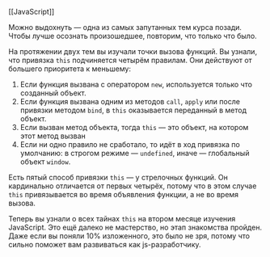 [[JavaScript]]

Можно выдохнуть — одна из самых запутанных тем курса позади. Чтобы лучше осознать произошедшее, повторим, что только что было.

На протяжении двух тем вы изучали точки вызова функций. Вы узнали, что привязка `this` подчиняется четырём правилам. Они действуют от большего приоритета к меньшему:

1.  Если функция вызвана с оператором `new`, используется только что созданный объект.
2.  Если функция вызвана одним из методов `call`, `apply` или после привязки методом `bind`, в `this` оказывается переданный в метод объект.
3.  Если вызван метод объекта, тогда `this` — это объект, на котором этот метод вызван
4.  Если ни одно правило не сработало, то идёт в ход привязка по умолчанию: в строгом режиме — `undefined`, иначе — глобальный объект `window`.

Есть пятый способ привязки `this` — у стрелочных функций. Он кардинально отличается от первых четырёх, потому что в этом случае `this` привязывается во время объявления функции, а не во время вызова.

Теперь вы узнали о всех тайнах `this` на втором месяце изучения JavaScript. Это ещё далеко не мастерство, но этап знакомства пройден. Даже если вы поняли 10% изложенного, это было не зря, потому что сильно поможет вам развиваться как js-разработчику.